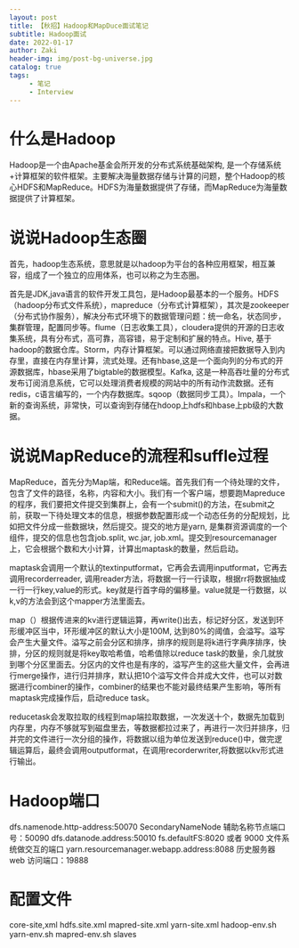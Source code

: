 ```yaml
---
layout: post
title: 【秋招】Hadoop和MapDuce面试笔记
subtitle: Hadoop面试
date: 2022-01-17
author: Zaki
header-img: img/post-bg-universe.jpg
catalog: true
tags:
     - 笔记
     - Interview
---
```


# 什么是Hadoop 

Hadoop是一个由Apache基金会所开发的分布式系统基础架构, 是一个存储系统+计算框架的软件框架。主要解决海量数据存储与计算的问题，整个Hadoop的核心HDFS和MapReduce。HDFS为海量数据提供了存储，而MapReduce为海量数据提供了计算框架。

# 说说Hadoop生态圈

首先，hadoop生态系统，意思就是以hadoop为平台的各种应用框架，相互兼容，组成了一个独立的应用体系，也可以称之为生态圈。

首先是JDK,java语言的软件开发工具包，是Hadoop最基本的一个服务。HDFS（hadoop分布式文件系统），mapreduce（分布式计算框架），其次是zookeeper（分布式协作服务），解决分布式环境下的数据管理问题：统一命名，状态同步，集群管理，配置同步等。flume（日志收集工具），cloudera提供的开源的日志收集系统，具有分布式，高可靠，高容错，易于定制和扩展的特点。Hive, 基于hadoop的数据仓库。Storm，内存计算框架。可以通过网络直接把数据导入到内存里，直接在内存里计算，流式处理。还有hbase,这是一个面向列的分布式的开源数据库，hbase采用了bigtable的数据模型。Kafka, 这是一种高吞吐量的分布式发布订阅消息系统，它可以处理消费者规模的网站中的所有动作流数据。还有redis，c语言编写的，一个内存数据库。sqoop（数据同步工具）。Impala，一个新的查询系统，非常快，可以查询到存储在hdoop上hdfs和hbase上pb级的大数据。

# 说说MapReduce的流程和suffle过程

MapReduce，首先分为Map端，和Reduce端。首先我们有一个待处理的文件，包含了文件的路径，名称，内容和大小。我们有一个客户端，想要跑Mapreduce的程序，我们要把文件提交到集群上，会有一个submit()的方法，在submit之前，获取一下待处理文本的信息，根据参数配置形成一个动态任务的分配规划，比如把文件分成一些数据块，然后提交。提交的地方是yarn, 是集群资源调度的一个组件，提交的信息也包含job.split, wc.jar, job.xml。提交到resourcemanager上，它会根据个数和大小计算，计算出maptask的数量，然后启动。

maptask会调用一个默认的textinputformat，它再会去调用inputformat，它再去调用recorderreader, 调用reader方法，将数据一行一行读取，根据rr将数据抽成一行一行key,value的形式。key就是行首字母的偏移量。value就是一行数据，以k,v的方法会到这个mapper方法里面去。

map（）根据传进来的kv进行逻辑运算，再write()出去，标记好分区，发送到环形缓冲区当中，环形缓冲区的默认大小是100M, 达到80%的阈值，会溢写。溢写会产生大量文件。溢写之前会分区和排序，排序的规则是将k进行字典序排序，快排，分区的规则就是将key取哈希值，哈希值除以reduce task的数量，余几就放到哪个分区里面去。分区内的文件也是有序的，溢写产生的这些大量文件，会再进行merge操作，进行归并排序，默认把10个溢写文件合并成大文件，也可以对数据进行combiner的操作，combiner的结果也不能对最终结果产生影响，等所有maptask完成操作后，启动reduce task。

reducetask会发取拉取的线程到map端拉取数据，一次发送十个，数据先加载到内存里，内存不够就写到磁盘里去，等数据都拉过来了，再进行一次归并排序，归并完的文件进行一次分组的操作，将数据以组为单位发送到reduce()中，做完逻辑运算后，最终会调用outputformat，在调用recorderwriter,将数据以kv形式进行输出。

# Hadoop端口

dfs.namenode.http-address:50070
 SecondaryNameNode 辅助名称节点端口号：50090
dfs.datanode.address:50010
fs.defaultFS:8020 或者 9000 文件系统做交互的端口
yarn.resourcemanager.webapp.address:8088
历史服务器 web 访问端口：19888

# 配置文件
core-site,xml
hdfs.site.xml
mapred-site.xml
yarn-site.xml
hadoop-env.sh
yarn-env.sh
mapred-env.sh
slaves
